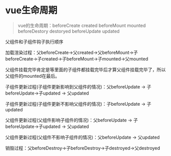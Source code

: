 <!--
 * @Author: tim
 * @Date: 2020-05-19 11:04:22
 * @LastEditors: tim
 * @LastEditTime: 2021-04-02 09:58:30
 * @Description: 
--> 

# vue生命周期
> vue的生命周期：beforeCreate created beforeMount mounted beforeDestory destoryed beforeUpdate updated

父组件和子组件钩子执行顺序

加载渲染过程：父beforeCreate->父created->父beforeMount->子beforeCreate->子created->子beforeMount->子mounted->父mounted

父组件挂载完毕肯定是等里面的子组件都挂载完毕后才算父组件挂载完毕了，所以父组件的mounted在最后。

子组件更新过程(子组件更新影响到父组件的情况)：父beforeUpdate -> 子beforeUpdate->子updated -> 父updated

子组件更新过程(子组件更新不影响父组件的情况)：子beforeUpdate -> 子updated

父组件更新过程(父组件影响子组件的情况)：父beforeUpdate -> 子beforeUpdate->子updated -> 父updated

父组件更新过程(父组件不影响子组件的情况)：父beforeUpdate -> 父updated

销毁过程：父beforeDestroy->子beforeDestroy->子destroyed->父destroyed